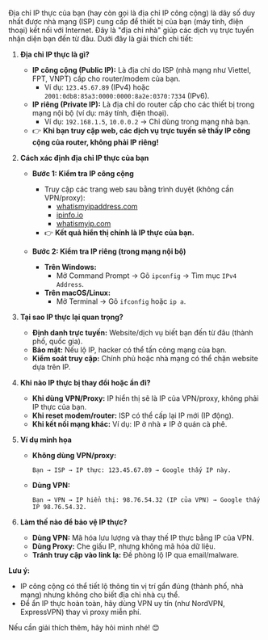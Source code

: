 <br>

Địa chỉ IP thực của bạn (hay còn gọi là địa chỉ IP công cộng) là dãy số duy nhất được nhà mạng (ISP) cung cấp để thiết bị của bạn (máy tính, điện thoại) kết nối với Internet. Đây là "địa chỉ nhà" giúp các dịch vụ trực tuyến nhận diện bạn đến từ đâu. Dưới đây là giải thích chi tiết:

1. **Địa chỉ IP thực là gì?**
   - **IP công cộng (Public IP):** Là địa chỉ do ISP (nhà mạng như Viettel, FPT, VNPT) cấp cho router/modem của bạn.
     - Ví dụ: `123.45.67.89` (IPv4) hoặc `2001:0db8:85a3:0000:0000:8a2e:0370:7334` (IPv6).
   - **IP riêng (Private IP):** Là địa chỉ do router cấp cho các thiết bị trong mạng nội bộ (ví dụ: máy tính, điện thoại).
     - Ví dụ: `192.168.1.5`, `10.0.0.2` → Chỉ dùng trong mạng nhà bạn.
   - 👉 **Khi bạn truy cập web, các dịch vụ trực tuyến sẽ thấy IP công cộng của router, không phải IP riêng!**

2. **Cách xác định địa chỉ IP thực của bạn**
   - **Bước 1: Kiểm tra IP công cộng**
     - Truy cập các trang web sau bằng trình duyệt (không cần VPN/proxy):
       - [whatismyipaddress.com](https://whatismyipaddress.com)
       - [ipinfo.io](https://ipinfo.io)
       - [whatismyip.com](https://whatismyip.com)
     - 👉 **Kết quả hiển thị chính là IP thực của bạn.**
   
   - **Bước 2: Kiểm tra IP riêng (trong mạng nội bộ)**
     - **Trên Windows:**
       - Mở Command Prompt → Gõ `ipconfig` → Tìm mục `IPv4 Address`.
     - **Trên macOS/Linux:**
       - Mở Terminal → Gõ `ifconfig` hoặc `ip a`.

3. **Tại sao IP thực lại quan trọng?**
   - **Định danh trực tuyến:** Website/dịch vụ biết bạn đến từ đâu (thành phố, quốc gia).
   - **Bảo mật:** Nếu lộ IP, hacker có thể tấn công mạng của bạn.
   - **Kiểm soát truy cập:** Chính phủ hoặc nhà mạng có thể chặn website dựa trên IP.

4. **Khi nào IP thực bị thay đổi hoặc ẩn đi?**
   - **Khi dùng VPN/Proxy:** IP hiển thị sẽ là IP của VPN/proxy, không phải IP thực của bạn.
   - **Khi reset modem/router:** ISP có thể cấp lại IP mới (IP động).
   - **Khi kết nối mạng khác:** Ví dụ: IP ở nhà ≠ IP ở quán cà phê.

5. **Ví dụ minh họa**
   - **Không dùng VPN/proxy:**
     ```plaintext
     Bạn → ISP → IP thực: 123.45.67.89 → Google thấy IP này.
     ```
   - **Dùng VPN:**
     ```plaintext
     Bạn → VPN → IP hiển thị: 98.76.54.32 (IP của VPN) → Google thấy IP 98.76.54.32.
     ```

6. **Làm thế nào để bảo vệ IP thực?**
   - **Dùng VPN:** Mã hóa lưu lượng và thay thế IP thực bằng IP của VPN.
   - **Dùng Proxy:** Che giấu IP, nhưng không mã hóa dữ liệu.
   - **Tránh truy cập vào link lạ:** Đề phòng lộ IP qua email/malware.

**Lưu ý:**
- IP công cộng có thể tiết lộ thông tin vị trí gần đúng (thành phố, nhà mạng) nhưng không cho biết địa chỉ nhà cụ thể.
- Để ẩn IP thực hoàn toàn, hãy dùng VPN uy tín (như NordVPN, ExpressVPN) thay vì proxy miễn phí.

Nếu cần giải thích thêm, hãy hỏi mình nhé! 😊
